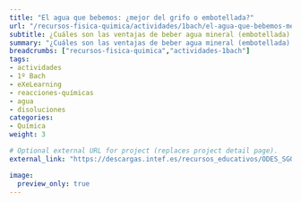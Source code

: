 ```yaml
---
title: "El agua que bebemos: ¿mejor del grifo o embotellada?"
url: "/recursos-fisica-quimica/actividades/1bach/el-agua-que-bebemos-mejor-del-grifo-o-embotellada"
subtitle: ¿Cuáles son las ventajas de beber agua mineral (embotellada) frente al agua del grifo?
summary: "¿Cuáles son las ventajas de beber agua mineral (embotellada) frente al agua del grifo?"
breadcrumbs: ["recursos-fisica-quimica","actividades-1bach"]
tags:
- actividades
- 1º Bach
- eXeLearning
- reacciones-químicas
- agua
- disoluciones
categories:
- Química
weight: 3

# Optional external URL for project (replaces project detail page).
external_link: "https://descargas.intef.es/recursos_educativos/ODES_SGOA/Bachillerato/FQ/3B.3_-_El_agua_que_bebemos/index.html"

image:
  preview_only: true
---
```


